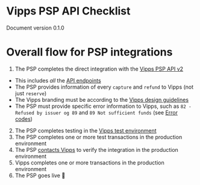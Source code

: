 # Vipps PSP API Checklist

Document version 0.1.0

# Overall flow for PSP integrations

1. The PSP completes the direct integration with the [Vipps PSP API v2](https://github.com/vippsas/vipps-psp-api)
  - This includes _all_ the [API endpoints](https://vippsas.github.io/vipps-psp-api/)
  - The PSP provides information of every `capture` and `refund` to Vipps (not just `reserve`)
  - The Vipps branding must be according to the [Vipps design guidelines](https://github.com/vippsas/vipps-design-guidelines)
  - The PSP must provide specific error information to Vipps, such as `82 - Refused by issuer og 89` and `89 Not sufficient funds` (see [Error codes](https://github.com/vippsas/vipps-psp-api#makepayment))
2. The PSP completes testing in the [Vipps test environment](https://github.com/vippsas/vipps-developers#the-vipps-test-environment-mt)
3. The PSP completes one or more test transactions in the production environment
4. The PSP [contacts Vipps](https://github.com/vippsas/vipps-developers/blob/master/contact.md) to verify the integration in the production environment
5. Vipps completes one or more transactions in the production environment
6. The PSP goes live 🎉
